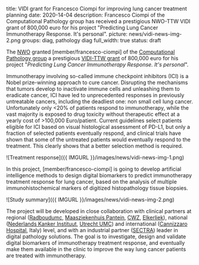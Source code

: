 title: VIDI grant for Francesco Ciompi for improving lung cancer treatment planning
date: 2020-14-04
description: Francesco Ciompi of the Computational Pathology group has received a prestigious NWO-TTW VIDI grant of 800,000 euro for his project "Predicting Lung Cancer Immunotherapy Response. It's personal". 
picture: news/vidi-news-img-2.png
groups: diag, pathology
diag full_width: true
status: draft

The [NWO](https://www.nwo.nl/en) granted [member/francesco-ciompi] of the [Computational Pathology group](https://www.computationalpathologygroup.eu/) a prestigious [VIDI-TTW grant](https://www.nwo.nl/calls/nwo-talentprogramma-vidi-toegepaste-en-technische-wetenschappen-ttw) of 800,000 euro for his project "<i>Predicting Lung Cancer Immunotherapy Response. It's personal</i>". 

Immunotherapy involving so-called immune checkpoint inhibitors (ICI) is a Nobel prize-winning approach to cure cancer. Disrupting the mechanisms that tumors develop to inactivate immune cells and unleashing them to eradicate cancer, ICI have led to unprecedented responses in previously untreatable cancers, including the deadliest one: non small cell lung cancer. Unfortunately only <20% of patients respond to immunotherapy, while the vast majority is exposed to drug toxicity without therapeutic effect at a yearly cost of >100,000 Euro/patient. Current guidelines select patients eligible for ICI based on visual histological assessment of PD-L1, but only a fraction of selected patients eventually respond, and clinical trials have shown that some of the untreated patients would eventually respond to the treatment. This clearly shows that a better selection method is required.

![Treatment response]({{ IMGURL }}/images/news/vidi-news-img-1.png)

In this project, [member/francesco-ciompi] is going to develop artificial intelligence methods to design digital biomarkers to predict immunotherapy treatment response for lung cancer, based on the analysis of multiple immunohistochemical markers of digitized histopathology tissue biopsies. 

![Study summary]({{ IMGURL }}/images/news/vidi-news-img-2.png)

The project will be developed in close collaboration with clinical partners at regional ([Radboudumc](https://www.radboudumc.nl/patientenzorg), [Maasziekenhuis Pantein](https://www.maasziekenhuispantein.nl/), [CWZ](https://www.cwz.nl/), [Elkerliek](https://www.elkerliek.nl/Elkerliek)), national ([Nederlands Kanker Instituut](https://www.nki.nl/), [Utrecht UMC](https://www.umcutrecht.nl/nl)) and international ([Cannizzaro Hospital](https://www.aocannizzaro.it/utente/reparti-e-servizi/anatomia-patologica/), Italy) level, and with an industrial partner ([SECTRA](https://medical.sectra.com/product/sectra-digital-pathology-solution/)) leader in digital pathology solutions. The goal is to investigate, design and validate digital biomarkers of immunotherapy treatment response, and eventually make them available in the clinic to improve the way lung cancer patients are treated with immunotherapy.
